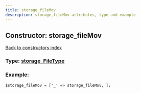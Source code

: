 ```yaml
---
title: storage_fileMov
description: storage_fileMov attributes, type and example
---
```

## Constructor: storage\_fileMov  
[Back to constructors index](index.md)






### Type: [storage\_FileType](../types/storage_FileType.md)


### Example:

```
$storage_fileMov = ['_' => storage_fileMov, ];
```
